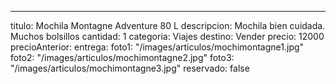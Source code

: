 ---
titulo: Mochila Montagne Adventure 80 L
descripcion: Mochila bien cuidada. Muchos bolsillos
cantidad: 1
categoria: Viajes
destino: Vender
precio: 12000
precioAnterior:
entrega:
foto1: "/images/articulos/mochimontagne1.jpg"
foto2: "/images/articulos/mochimontagne2.jpg"
foto3: "/images/articulos/mochimontagne3.jpg"
reservado: false
